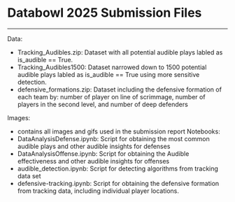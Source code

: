 # Databowl 2025 Submission Files
---
Data:
  - Tracking_Audibles.zip: Dataset with all potential audible plays labled as is_audible == True.
  - Tracking_Audibles1500: Dataset narrowed down to 1500 potential audible plays labled as is_audible == True using more sensitive detection.
  - defensive_formations.zip: Dataset including the defensive formation of each team by: number of player on line of scrimmage, number of players in the second level, and number of deep defenders

Images: 
  - contains all images and gifs used in the submission report
Notebooks:
- DataAnalysisDefense.ipynb: Script for obtaining the most common audible plays and other audible insights for defenses 
- DataAnalysisOffense.ipynb: Script for obtaining the Audible effectiveness and other audible insights for offenses
- audible_detection.ipynb: Script for detecting algorithms from tracking data set 
- defensive-tracking.ipynb: Script for obtaining the defensive formation from tracking data, including individual player locations. 
